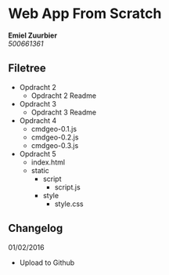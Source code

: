 Web App From Scratch
====================

**Emiel Zuurbier**  
*500661361*

Filetree
--------

* Opdracht 2
  * Opdracht 2 Readme
* Opdracht 3
  * Opdracht 3 Readme
* Opdracht 4  
  * cmdgeo-0.1.js
  * cmdgeo-0.2.js
  * cmdgeo-0.3.js
* Opdracht 5
  * index.html
  * static
    * script
      * script.js
    * style
      * style.css
  

Changelog
---------

01/02/2016  
- Upload to Github

